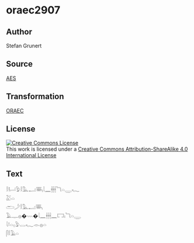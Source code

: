 # oraec2907

## Author

Stefan Grunert

## Source

[AES](https://github.com/simondschweitzer/aes)

## Transformation

[ORAEC](https://oraec.github.io/)

## License

<a rel="license" href="http://creativecommons.org/licenses/by-sa/4.0/"><img alt="Creative Commons License" style="border-width:0" src="https://i.creativecommons.org/l/by-sa/4.0/88x31.png" /></a><br />This work is licensed under a <a rel="license" href="http://creativecommons.org/licenses/by-sa/4.0/">Creative Commons Attribution-ShareAlike 4.0 International License</a>

## Text

𓎛𓂡𓅱𓎛𓅓𓂝𓇧𓇋𓈖𓇩𓇩𓇩𓆓𓏏𓇾𓆑<br>
𓅷𓏏<br>
𓂧𓌳𓎛𓅓𓂝𓇧<br>
𓄿𓊃𓐍�𓇠�𓇋𓈖𓇩𓇩𓇩𓈖𓉐𓏤𓆓𓏏𓇾<br>
𓇋𓍱𓏏𓊪𓅱𓂋𓆑𓁹𓐍𓏏<br>
𓋴𓎛𓄿𓏏<br>

